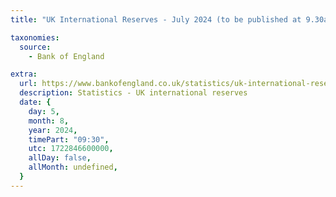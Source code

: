 ```yaml
---
title: "UK International Reserves - July 2024 (to be published at 9.30am)"

taxonomies:
  source:
    - Bank of England

extra:
  url: https://www.bankofengland.co.uk/statistics/uk-international-reserves/2024/july-2024
  description: Statistics - UK international reserves
  date: {
    day: 5,
    month: 8,
    year: 2024,
    timePart: "09:30",
    utc: 1722846600000,
    allDay: false,
    allMonth: undefined,
  }
---
```


